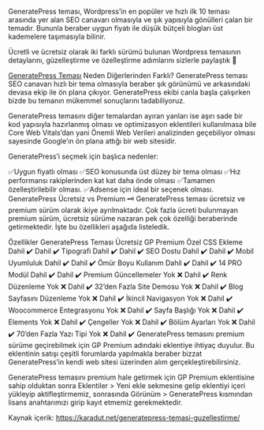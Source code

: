 GeneratePress teması, Wordpress’in en popüler ve hızlı ilk 10 teması arasında yer alan SEO canavarı olmasıyla ve şık yapısıyla gönülleri çalan bir temadır. Bununla beraber uygun fiyatı ile düşük bütçeli blogları üst kademelere taşımasıyla bilinir.

Ücretli ve ücretsiz olarak iki farklı sürümü bulunan Wordpress temasının detaylarını, güzelleştirme ve özelleştirme adımlarını sizlerle paylaştık 🙂

<a href="https://karadut.net/generatepress-temasi-guzellestirme/" rel="dofollow">GeneratePress Teması</a> Neden Diğerlerinden Farklı?
GeneratePress teması SEO canavarı hızlı bir tema olmasıyla beraber şık görünümü ve arkasındaki devasa ekip ile ön plana çıkıyor. GeneratePress ekibi canla başla çalışırken bizde bu temanın mükemmel sonuçlarını tadabiliyoruz.

GeneratePress temasını diğer temalardan ayıran yanları ise aşırı sade bir kod yapısıyla hazırlanmış olması ve optimizasyon eklentileri kullanılmasa bile Core Web Vitals’dan yani Önemli Web Verileri analizinden geçebiliyor olması sayesinde Google’ın ön plana attığı bir web sitesidir.

GeneratePress’i seçmek için başlıca nedenler:

✅Uygun fiyatlı olması
✅SEO konusunda üst düzey bir tema olması
✅Hız performansı rakiplerinden kat kat daha önde olması
✅Tamamen özelleştirilebilir olması.
✅Adsense için ideal bir seçenek olması.
GeneratePress Ücretsiz vs Premium 🗝️
GeneratePress teması ücretsiz ve premium sürüm olarak ikiye ayrılmaktadır. Çok fazla ücreti bulunmayan premium sürüm, ücretsiz sürüme nazaran pek çok özelliği beraberinde getirmektedir. İşte bu özellikleri aşağıda listeledik.

Özellikler	GeneratePress Teması Ücretsiz	GP Premium
Özel CSS Ekleme	Dahil ✔️	Dahil ✔️
Tipografi	Dahil ✔️	Dahil ✔️
SEO Dostu	Dahil ✔️	Dahil ✔️
Mobil Uyumluluk	Dahil ✔️	Dahil ✔️
Ömür Boyu Kullanım	Dahil ✔️	Dahil ✔️
14 PRO Modül	Dahil ✔️	Dahil ✔️
Premium Güncellemeler	Yok ❌	Dahil ✔️
Renk Düzenleme	Yok ❌	Dahil ✔️
32’den Fazla Site Demosu	Yok ❌	Dahil ✔️
Blog Sayfasını Düzenleme	Yok ❌	Dahil ✔️
İkincil Navigasyon	Yok ❌	Dahil ✔️
Woocommerce Entegrasyonu	Yok ❌	Dahil ✔️
Sayfa Başlığı	Yok ❌	Dahil ✔️
Elements	Yok ❌	Dahil ✔️
Çengeller	Yok ❌	Dahil ✔️
Bölüm Ayarları	Yok ❌	Dahil ✔️
70’den Fazla Yazı Tipi	Yok ❌	Dahil ✔️
GeneratePress temasını premium sürüme geçirebilmek için GP Premium adındaki eklentiye ihtiyaç duyulur. Bu eklentinin satışı çeşitli forumlarda yapılmakla beraber bizzat GeneratePress’in kendi web sitesi üzerinden alım gerçekleştirebilirsiniz.

GeneratePress temasını premium hale getirmek için GP Premium eklentisine sahip olduktan sonra Eklentiler > Yeni ekle sekmesine gelip eklentiyi içeri yükleyip aktifleştirmemiz, sonrasında Görünüm > GeneratePress kısmından lisans anahtarımızı girip kayıt etmemiz gerekmektedir.

Kaynak içerik: https://karadut.net/generatepress-temasi-guzellestirme/
